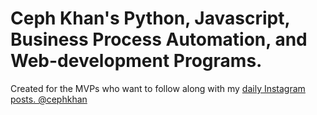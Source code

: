 # Ceph Khan's Python, Javascript, Business Process Automation, and Web-development Programs.
Created for the MVPs who want to follow along with my [daily Instagram posts. @cephkhan](https://www.instagram.com/cephkhan/)

